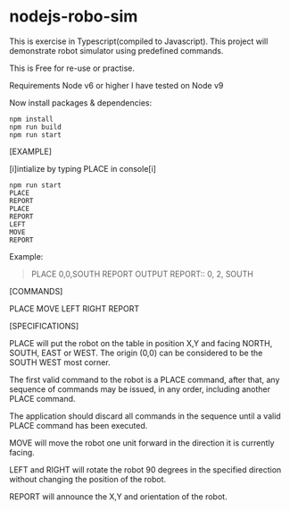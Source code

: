 # nodejs-robo-sim

This is exercise in Typescript(compiled to Javascript). This project will demonstrate robot simulator using predefined commands. 

This is Free for re-use or practise.

Requirements Node v6 or higher
I have tested on Node v9

Now install packages & dependencies:
```shell
npm install
npm run build
npm run start
```

[EXAMPLE]

[i]intialize by typing PLACE in console[i]

```shell
npm run start
PLACE 
REPORT
PLACE
REPORT
LEFT
MOVE
REPORT
```

Example: 
> PLACE 0,0,SOUTH
> REPORT
OUTPUT
> REPORT:: 0, 2, SOUTH

[COMMANDS]

PLACE
MOVE
LEFT
RIGHT
REPORT

[SPECIFICATIONS]

PLACE will put the robot on the table in position X,Y and facing NORTH, SOUTH, EAST
or WEST. The origin (0,0) can be considered to be the SOUTH WEST most corner.

The first valid command to the robot is a PLACE command, after that, any sequence of commands may be issued, in any order, including another PLACE command. 

The application should discard all commands in the sequence until a valid PLACE command has been executed.

MOVE will move the robot one unit forward in the direction it is currently facing.

LEFT and RIGHT will rotate the robot 90 degrees in the specified direction without changing the position of the robot.

REPORT will announce the X,Y and orientation of the robot.
